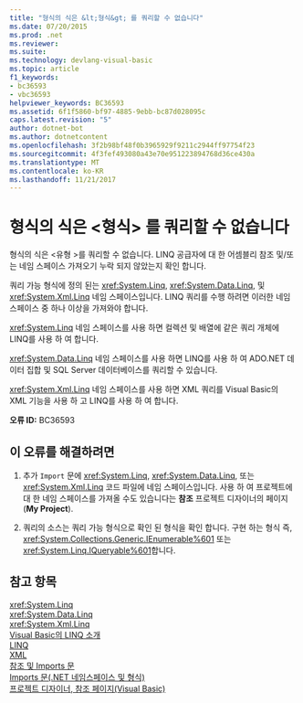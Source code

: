 ```yaml
---
title: "형식의 식은 &lt;형식&gt; 를 쿼리할 수 없습니다"
ms.date: 07/20/2015
ms.prod: .net
ms.reviewer: 
ms.suite: 
ms.technology: devlang-visual-basic
ms.topic: article
f1_keywords:
- bc36593
- vbc36593
helpviewer_keywords: BC36593
ms.assetid: 6f1f5860-bf97-4885-9ebb-bc87d028095c
caps.latest.revision: "5"
author: dotnet-bot
ms.author: dotnetcontent
ms.openlocfilehash: 3f2b98bf48f0b3965929f9211c2944ff97754f23
ms.sourcegitcommit: 4f3fef493080a43e70e951223894768d36ce430a
ms.translationtype: MT
ms.contentlocale: ko-KR
ms.lasthandoff: 11/21/2017
---
```

# <a name="expression-of-type-lttypegt-is-not-queryable"></a>형식의 식은 &lt;형식&gt; 를 쿼리할 수 없습니다
형식의 식은 \<유형 >를 쿼리할 수 없습니다. LINQ 공급자에 대 한 어셈블리 참조 및/또는 네임 스페이스 가져오기 누락 되지 않았는지 확인 합니다.  
  
 쿼리 가능 형식에 정의 된는 <xref:System.Linq>, <xref:System.Data.Linq>, 및 <xref:System.Xml.Linq> 네임 스페이스입니다. LINQ 쿼리를 수행 하려면 이러한 네임 스페이스 중 하나 이상을 가져와야 합니다.  
  
 <xref:System.Linq> 네임 스페이스를 사용 하면 컬렉션 및 배열에 같은 쿼리 개체에 LINQ를 사용 하 여 합니다.  
  
 <xref:System.Data.Linq> 네임 스페이스를 사용 하면 LINQ를 사용 하 여 ADO.NET 데이터 집합 및 SQL Server 데이터베이스를 쿼리할 수 있습니다.  
  
 <xref:System.Xml.Linq> 네임 스페이스를 사용 하면 XML 쿼리를 Visual Basic의 XML 기능을 사용 하 고 LINQ를 사용 하 여 합니다.  
  
 **오류 ID:** BC36593  
  
## <a name="to-correct-this-error"></a>이 오류를 해결하려면  
  
1.  추가 `Import` 문에 <xref:System.Linq>, <xref:System.Data.Linq>, 또는 <xref:System.Xml.Linq> 코드 파일에 네임 스페이스입니다. 사용 하 여 프로젝트에 대 한 네임 스페이스를 가져올 수도 있습니다는 **참조** 프로젝트 디자이너의 페이지 (**My Project**).  
  
2.  쿼리의 소스는 쿼리 가능 형식으로 확인 된 형식을 확인 합니다. 구현 하는 형식 즉, <xref:System.Collections.Generic.IEnumerable%601> 또는 <xref:System.Linq.IQueryable%601>합니다.  
  
## <a name="see-also"></a>참고 항목  
 <xref:System.Linq>  
 <xref:System.Data.Linq>  
 <xref:System.Xml.Linq>  
 [Visual Basic의 LINQ 소개](../../../visual-basic/programming-guide/language-features/linq/introduction-to-linq.md)  
 [LINQ](../../../visual-basic/programming-guide/language-features/linq/index.md)  
 [XML](../../../visual-basic/programming-guide/language-features/xml/index.md)  
 [참조 및 Imports 문](../../../visual-basic/programming-guide/program-structure/references-and-the-imports-statement.md)  
 [Imports 문(.NET 네임스페이스 및 형식)](../../../visual-basic/language-reference/statements/imports-statement-net-namespace-and-type.md)  
 [프로젝트 디자이너, 참조 페이지(Visual Basic)](/visualstudio/ide/reference/references-page-project-designer-visual-basic)
